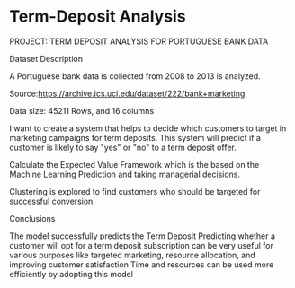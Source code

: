 # Term-Deposit Analysis

PROJECT: TERM DEPOSIT ANALYSIS FOR PORTUGUESE BANK DATA 

Dataset Description 


A Portuguese bank data is collected from 2008 to 2013 is analyzed.

Source:https://archive.ics.uci.edu/dataset/222/bank+marketing 

Data  size: 45211 Rows, and 16 columns 




I want to create a system that helps to decide which customers to target in  marketing campaigns for term deposits. This system will predict if a customer is likely to say "yes" or "no" to a term deposit offer.

Calculate the Expected Value Framework which is the based on the Machine Learning Prediction and taking managerial decisions.

Clustering is explored to find customers who should be targeted for successful conversion.


Conclusions

The model successfully predicts the Term Deposit
Predicting whether a customer will opt for a term deposit subscription can be very useful for various purposes like targeted marketing, resource allocation, and improving customer satisfaction
Time and resources can be used more efficiently by adopting this model

